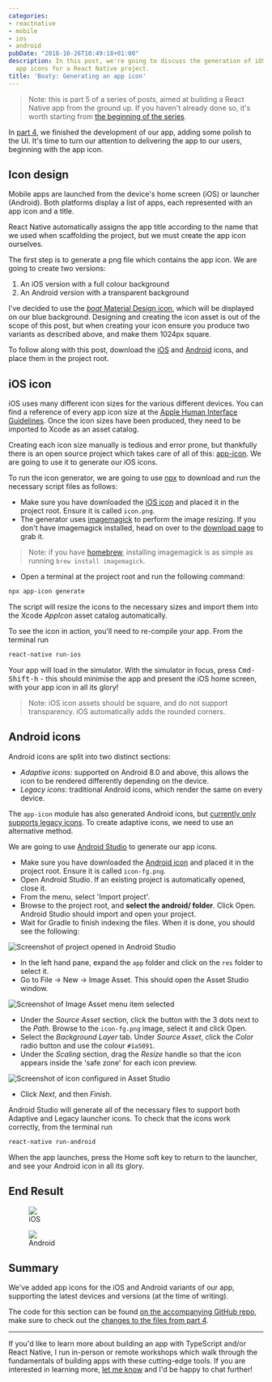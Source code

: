 ```yaml
---
categories:
- reactnative
- mobile
- ios
- android
pubDate: "2018-10-26T10:49:18+01:00"
description: In this post, we're going to discuss the generation of iOS and Android
  app icons for a React Native project.
title: 'Boaty: Generating an app icon'
---
```


> Note: this is part 5 of a series of posts, aimed at building a React Native app from the ground up. If you haven't already done so, it's worth starting from [the beginning of the series](/blog/2018/10/14/boaty-part-1).

In [part 4](/blog/2018/10/24/boaty-part-4), we finished the development of our app, adding some polish to the UI. It's time to turn our attention to delivering the app to our users, beginning with the app icon.

## Icon design

Mobile apps are launched from the device's home screen (iOS) or launcher (Android). Both platforms display a list of apps, each represented with an app icon and a title.

React Native automatically assigns the app title according to the name that we used when scaffolding the project, but we must create the app icon ourselves.

The first step is to generate a png file which contains the app icon. We are going to create two versions:

1. An iOS version with a full colour background
2. An Android version with a transparent background

I've decided to use the [_boat_ Material Design icon](https://material.io/tools/icons/?icon=directions_boat&style=baseline), which will be displayed on our blue background. Designing and creating the icon asset is out of the scope of this post, but when creating your icon ensure you produce two variants as described above, and make them 1024px square.

To follow along with this post, download the [iOS](/images/2018-10-26-boaty-part-5/icon.png) and [Android](/images/2018-10-26-boaty-part-5/icon-fg.png) icons, and place them in the project root.

## iOS icon

iOS uses many different icon sizes for the various different devices. You can find a reference of every app icon size at the [Apple Human Interface Guidelines](https://developer.apple.com/design/human-interface-guidelines/ios/icons-and-images/app-icon/). Once the icon sizes have been produced, they need to be imported to Xcode as an asset catalog.

Creating each icon size manually is tedious and error prone, but thankfully there is an open source project which takes care of all of this: [app-icon](https://github.com/dwmkerr/app-icon). We are going to use it to generate our iOS icons.

To run the icon generator, we are going to use [npx](https://medium.com/@maybekatz/introducing-npx-an-npm-package-runner-55f7d4bd282b) to download and run the necessary script files as follows:

- Make sure you have downloaded the [iOS icon](/images/2018-10-26-boaty-part-5/icon.png) and placed it in the project root. Ensure it is called `icon.png`.
- The generator uses [imagemagick](http://www.imagemagick.org) to perform the image resizing. If you don't have imagemagick installed, head on over to the [download page](http://www.imagemagick.org/script/download.php) to grab it.

> Note: if you have [homebrew](https://brew.sh), installing imagemagick is as simple as running `brew install imagemagick`.

- Open a terminal at the project root and run the following command:

``` sh
npx app-icon generate
```

The script will resize the icons to the necessary sizes and import them into the Xcode _AppIcon_ asset catalog automatically.

To see the icon in action, you'll need to re-compile your app. From the terminal run

``` sh
react-native run-ios
```

Your app will load in the simulator. With the simulator in focus, press <kbd>Cmd-Shift-h</kbd> - this should minimise the app and present the iOS home screen, with your app icon in all its glory!

> Note: iOS icon assets should be square, and do not support transparency. iOS automatically adds the rounded corners.

## Android icons

Android icons are split into two distinct sections:

- _Adaptive icons_: supported on Android 8.0 and above, this allows the icon to be rendered differently depending on the device.
- _Legacy icons_: traditional Android icons, which render the same on every device.

The `app-icon` module has also generated Android icons, but [currently only supports legacy icons](https://github.com/dwmkerr/app-icon/issues/60). To create adaptive icons, we need to use an alternative method.

We are going to use [Android Studio]() to generate our app icons.

- Make sure you have downloaded the [Android icon](/images/2018-10-26-boaty-part-5/icon-fg.png) and placed it in the project root. Ensure it is called `icon-fg.png`.
- Open Android Studio. If an existing project is automatically opened, close it.
- From the menu, select 'Import project'.
- Browse to the project root, and **select the android/ folder**. Click Open. Android Studio should import and open your project.
- Wait for Gradle to finish indexing the files. When it is done, you should see the following:

![Screenshot of project opened in Android Studio](/images/2018-10-26-boaty-part-5/android-studio-1.jpg)

- In the left hand pane, expand the `app` folder and click on the `res` folder to select it.
- Go to File -> New -> Image Asset. This should open the Asset Studio window.

![Screenshot of Image Asset menu item selected](/images/2018-10-26-boaty-part-5/android-studio-2.jpg)

- Under the _Source Asset_ section, click the button with the 3 dots next to the _Path_. Browse to the `icon-fg.png` image, select it and click Open.
- Select the _Background Layer_ tab. Under _Source Asset_, click the _Color_ radio button and use the colour `#1a5091`.
- Under the _Scaling_ section, drag the _Resize_ handle so that the icon appears inside the 'safe zone' for each icon preview.

![Screenshot of icon configured in Asset Studio](/images/2018-10-26-boaty-part-5/asset-studio.jpg)

- Click _Next_, and then _Finish_.

Android Studio will generate all of the necessary files to support both Adaptive and Legacy launcher icons. To check that the icons work correctly, from the terminal run

``` sh
react-native run-android
```

When the app launches, press the Home soft key to return to the launcher, and see your Android icon in all its glory.

## End Result

<div class="multi-figures">
  <figure>
    <img src="/images/2018-10-26-boaty-part-5/ios-home.jpg">
    <figcaption>iOS</figcaption>
  </figure>
  <figure>
    <img src="/images/2018-10-26-boaty-part-5/android-launcher.jpg">
    <figcaption>Android</figcaption>
  </figure>
</div>

## Summary

We've added app icons for the iOS and Android variants of our app, supporting the latest devices and versions (at the time of writing).

The code for this section can be found [on the accompanying GitHub repo](https://github.com/studiozeffa/boaty-app/tree/part-05), make sure to check out the [changes to the files from part 4](https://github.com/studiozeffa/boaty-app/compare/part-04...part-05).

---

If you'd like to learn more about building an app with TypeScript and/or React Native, I run in-person or remote workshops which walk through the fundamentals of building apps with these cutting-edge tools. If you are interested in learning more, [let me know](mailto:hello@tomspencer.dev) and I'd be happy to chat further!
